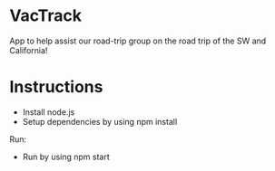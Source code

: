 # VacTrack

App to help assist our road-trip group on the road trip of the SW and California!

Instructions
============

- Install node.js
- Setup dependencies by using npm install

Run: 
- Run by using npm start